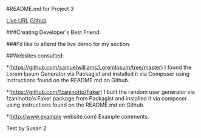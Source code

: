 #README.md for Project 3

[Live URL](http://P3.allanlburns.com "Live URL")
[Github](http://github.com/allanlburns/P3 "Github")

###Creating Developer's Best Friend. 

###I'd like to attend the live demo for my section.

##Websites consulted:

*(https://github.com/samuelwilliams/LoremIpsum/tree/master) I found the Lorem Ipsum Generator via Packagist and installed it via Compuser using instructions found on the README.md on Github.

*(https://github.com/fzaninotto/Faker) I built the random user generator via fzaninotto's Faker package from Packagist and installed it via composer using instructions found on the README.md on Github.

*(http://www.example website.com) Example comments.

Test by Susan 2

